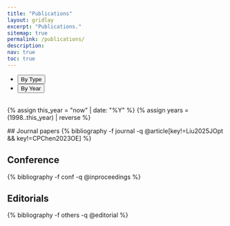 ```yaml
---
title: "Publications"
layout: gridlay
excerpt: "Publications."
sitemap: true
permalink: /publications/
description:
nav: true
toc: true
---
```


<!-- Navigation Tabs -->
<ul class="nav nav-tabs" style="width:100%; margin: 0 auto;">
<li class="active">
<a data-toggle="tab"><button id="btn_bytype" onclick="ShowOrHide('bytype')">By Type</button></a>
</li>
<li class="">
<a data-toggle="tab"><button id="btn_byyear" onclick="ShowOrHide('byyear')">By Year</button></a>
</li>
</ul>

<br>

{% assign this_year = "now" | date: "%Y" %}
{% assign years = (1998..this_year) | reverse %}

<script>var byyeartext = "year"; var bytypetext = "type";</script>

<!-- Display by Year -->
<div id="byyear" style="display:none;">
{% for y in years %}
<h3 id="{{ y }}">{{ y }}</h3>
{% bibliography -f journal -f conf -q @*[year={{ y }}]* %}
{% endfor %}
</div>

<!-- Patents -->
<div id="bypatent" style="display:none;">
{% bibliography -f others -q @patent %}
</div>


<!-- Display by Type (Default) -->
<div id="bytype" style="display:block;">
## Journal papers
{% bibliography -f journal -q @article[key!=Liu2025JOpt && key!=CPChen2023OE] %}

## Conference
{% bibliography -f conf -q @inproceedings %}

## Editorials
{% bibliography -f others -q @editorial %}
</div>

<br>
<br>